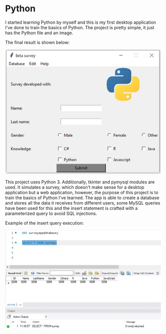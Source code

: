 # Python
I started learning Python by myself and this is my first desktop application I've done to train the basics of Python. The project is pretty simple, it just has the Python file and an image.

The final result is shown below:

![Screenshot](Image_1.JPG)

This project uses Python 3. Additionally, tkinter and pymysql modules are used. It simulates a survey, which doesn't make sense for a desktop application but a web application, however, the purpose of this project is to train the basics of Python I've learned. The app is able to create a database and stores all the data it receives from different users, some MySQL queries have been used for this and the insert statement is crafted with a parameterized query to avoid SQL injections.

Example of the insert query execution:

![Screenshot](Image_2.JPG)
